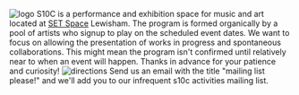 ![logo](/img/s10c_door.JPG)
S10C is a performance and exhibition space for music and art located at [SET Space](https://setspace.uk/) Lewisham. The program is formed organically by a pool of artists who signup to play on the scheduled event dates. We want to focus on allowing the presentation of works in progress and spontaneous collaborations. This might mean the program isn't confirmed until relatively near to when an event will happen. Thanks in advance for your patience and curiosity!
![directions](/img/set-route.gif)
Send us an email with the title "mailing list please!" and we'll add you to our infrequent s10c activities mailing list.



